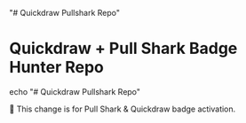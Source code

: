 
"# Quickdraw Pullshark Repo" 

# Quickdraw + Pull Shark Badge Hunter Repo



echo "# Quickdraw Pullshark Repo"

🦈 This change is for Pull Shark & Quickdraw badge activation.



